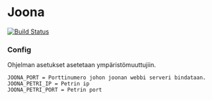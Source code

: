 # Joona
[![Build Status](https://travis-ci.org/koodinikkarit/joona.svg?branch=master)](https://travis-ci.org/koodinikkarit/joona)

### Config
Ohjelman asetukset asetetaan ympäristömuuttujiin.

```
JOONA_PORT = Porttinumero johon joonan webbi serveri bindataan.
JOONA_PETRI_IP = Petrin ip
JOONA_PETRI_PORT = Petrin port

````
